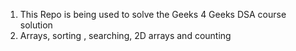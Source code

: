 1) This Repo is being used to solve the Geeks 4 Geeks DSA course solution
2) Arrays, sorting , searching, 2D arrays and counting 
